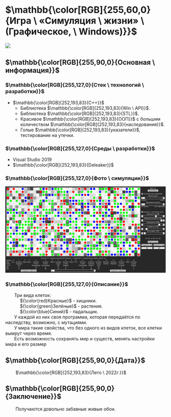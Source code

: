 # $\mathbb{\color[RGB]{255,60,0}{Игра \ «Симуляция \ жизни» \ (Графическое, \ Windows)}}$

[<img src="Info/Ico_Life_simulation.ico" width="160"/>](Info/Ico_Life_simulation.ico)

## $\mathbb{\color[RGB]{255,90,0}{Основная \ информация}}$

### $\mathbb{\color[RGB]{255,127,0}{Стек \ технологий \ разработки}}$

- $\mathbb{\color[RGB]{252,193,83}{C++}}$
	+ Библиотека $\mathbb{\color[RGB]{252,193,83}{Win \ API}}$.
	+ Библиотека $\mathbb{\color[RGB]{252,193,83}{STL}}$.
	+ Красивое $\mathbb{\color[RGB]{252,193,83}{ООП}}$ с большим количеством $\mathbb{\color[RGB]{252,193,83}{наследования}}$.
	+ Голые $\mathbb{\color[RGB]{252,193,83}{указатели}}$, тестирование на утечки.

### $\mathbb{\color[RGB]{255,127,0}{Среды \ разработки}}$

- Visual Studio 2019
- $\mathbb{\color[RGB]{252,193,83}{Deleaker}}$

### $\mathbb{\color[RGB]{255,127,0}{Фото \ симуляции}}$

[<img src="Info/in_simulation.jpg" width="750"/>](Info/in_simulation.jpg)

### $\mathbb{\color[RGB]{255,127,0}{Описание}}$

&emsp;&emsp;Три вида клеток:<br>
&emsp;&emsp;&emsp; ${\color{red}Красные}$ - хищники.<br>
&emsp;&emsp;&emsp; ${\color{green}Зелёные}$ - растения.<br>
&emsp;&emsp;&emsp; ${\color{blue}Синий}$ - падальщик.<br>
&emsp;&emsp;У каждой из них своя программа, которая передаётся по наследству, возможно, с мутациями.<br>
&emsp;&emsp;У мира такие свойства, что без одного из видов клеток, все клетки вымрут через время.<br>
&emsp;&emsp;Есть возможность сохранять мир и существ, менять настройки мира и его размер<br>

## $\mathbb{\color[RGB]{255,90,0}{Дата}}$

&emsp;&emsp; $\mathbb{\color[RGB]{252,193,83}{Лето \ 2022г.}}$

## $\mathbb{\color[RGB]{255,90,0}{Заключение}}$

&emsp;&emsp; Получаются довольно забавные живые обои.